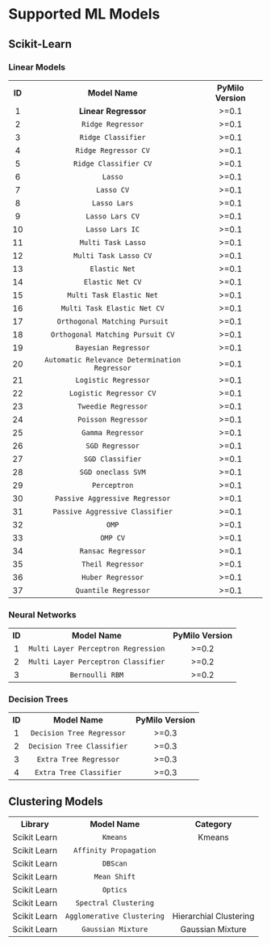 # Supported ML Models
## Scikit-Learn 
### Linear Models
<table>
	<tr align="center">
		<th>ID</th>
		<th>Model Name</th>
		<th>PyMilo Version</th>
	</tr>
	<tr align="center">
		<td>1</td>
		<td><b>Linear Regressor</b></td>
        <td>>=0.1</td>
	</tr>
	<tr align="center">
		<td>2</td>
		<td><code>Ridge Regressor</code></td>
        <td>>=0.1</td>
	</tr>
	<tr align="center">
		<td>3</td>
		<td><code>Ridge Classifier</code></td>
        <td>>=0.1</td>
	</tr>
	<tr align="center">
		<td>4</td>
		<td><code>Ridge Regressor CV</code></td>
        <td>>=0.1</td>
	</tr>
	<tr align="center">
		<td>5</td>
		<td><code>Ridge Classifier CV</code></td>
        <td>>=0.1</td>
	</tr>
	<tr align="center">
		<td>6</td>
		<td><code>Lasso</code></td>
        <td>>=0.1</td>
	</tr>
	<tr align="center">
		<td>7</td>
		<td><code>Lasso CV</code></td>
        <td>>=0.1</td>
	</tr>
	<tr align="center">
		<td>8</td>
		<td><code>Lasso Lars</code></td>
        <td>>=0.1</td>
	</tr>
	<tr align="center">
		<td>9</td>
		<td><code>Lasso Lars CV</code></td>
        <td>>=0.1</td>
	</tr>
	<tr align="center">
		<td>10</td>
		<td><code>Lasso Lars IC</code></td>
        <td>>=0.1</td>
	</tr>
    <tr align="center">
		<td>11</td>
		<td><code>Multi Task Lasso</code></td>
        <td>>=0.1</td>
	</tr>
    <tr align="center">
		<td>12</td>
		<td><code>Multi Task Lasso CV</code></td>
        <td>>=0.1</td>
	</tr>
    <tr align="center">
		<td>13</td>
		<td><code>Elastic Net</code></td>
        <td>>=0.1</td>
	</tr>
    <tr align="center">
		<td>14</td>
		<td><code>Elastic Net CV</code></td>
        <td>>=0.1</td>
	</tr>
    <tr align="center">
		<td>15</td>
		<td><code>Multi Task Elastic Net</code></td>
        <td>>=0.1</td>
	</tr>
    <tr align="center">
		<td>16</td>
		<td><code>Multi Task Elastic Net CV</code></td>
        <td>>=0.1</td>
	</tr>
    <tr align="center">
		<td>17</td>
		<td><code>Orthogonal Matching Pursuit</code></td>
        <td>>=0.1</td>
	</tr>
    <tr align="center">
		<td>18</td>
		<td><code>Orthogonal Matching Pursuit CV</code></td>
        <td>>=0.1</td>
	</tr>
    <tr align="center">
		<td>19</td>	
		<td><code>Bayesian Regressor</code></td>
        <td>>=0.1</td>
	</tr>
    <tr align="center">
		<td>20</td>
		<td><code>Automatic Relevance Determination Regressor</code></td>
        <td>>=0.1</td>
	</tr>
    <tr align="center">
		<td>21</td>
		<td><code>Logistic Regressor</code></td>
        <td>>=0.1</td>
	</tr>
    <tr align="center">
		<td>22</td>
		<td><code>Logistic Regressor CV</code></td>
        <td>>=0.1</td>
	</tr>
    <tr align="center">
		<td>23</td>
		<td><code>Tweedie Regressor</code></td>
        <td>>=0.1</td>
	</tr>
    <tr align="center">
		<td>24</td>
		<td><code>Poisson Regressor</code></td>
        <td>>=0.1</td>
	</tr>
    <tr align="center">
		<td>25</td>
		<td><code>Gamma Regressor</code></td>
        <td>>=0.1</td>
	</tr>
    <tr align="center">
		<td>26</td>
		<td><code>SGD Regressor</code></td>
        <td>>=0.1</td>
	</tr>
    <tr align="center">
		<td>27</td>
		<td><code>SGD Classifier</code></td>
        <td>>=0.1</td>
	</tr>
    <tr align="center">
		<td>28</td>
		<td><code>SGD oneclass SVM</code></td>
        <td>>=0.1</td>
	</tr>
    <tr align="center">
		<td>29</td>
		<td><code>Perceptron</code></td>
        <td>>=0.1</td>
	</tr>
    <tr align="center">
		<td>30</td>
		<td><code>Passive Aggressive Regressor</code></td>
        <td>>=0.1</td>
	</tr>
    <tr align="center">
		<td>31</td>
		<td><code>Passive Aggressive Classifier</code></td>
        <td>>=0.1</td>
	</tr>
    <tr align="center">
		<td>32</td>
		<td><code>OMP</code></td>
        <td>>=0.1</td>
	</tr>
    <tr align="center">
		<td>33</td>
		<td><code>OMP CV</code></td>
        <td>>=0.1</td>
	</tr>
    <tr align="center">
		<td>34</td>
		<td><code>Ransac Regressor</code></td>
        <td>>=0.1</td>
	</tr>
    <tr align="center">
		<td>35</td>
		<td><code>Theil Regressor</code></td>
        <td>>=0.1</td>
	</tr>
    <tr align="center">
		<td>36</td>
		<td><code>Huber Regressor</code></td>
        <td>>=0.1</td>
	</tr>
    <tr align="center">
		<td>37</td>
		<td><code>Quantile Regressor</code></td>
        <td>>=0.1</td>
	</tr>   
</table>

### Neural Networks
<table>
	<tr align="center">
		<th>ID</th>
		<th>Model Name</th>
        <th>PyMilo Version</th>
	</tr>
	<tr align="center">
		<td>1</td>
		<td><code>Multi Layer Perceptron Regression</code></td>
        <td>>=0.2</td>
	</tr>
	<tr align="center">
		<td>2</td>
		<td><code>Multi Layer Perceptron Classifier</code></td>
        <td>>=0.2</td>
	</tr>
	<tr align="center">
		<td>3</td>
		<td><code>Bernoulli RBM</code></td>
        <td>>=0.2</td>
	</tr>
</table>

### Decision Trees 
<table>
	<tr align="center">
		<th>ID</th>
		<th>Model Name</th>
        <th>PyMilo Version</th>
	</tr>
	<tr align="center">
		<td>1</td>
		<td><code>Decision Tree Regressor</code></td>
        <td>>=0.3</td>
	</tr>
	<tr align="center">
		<td>2</td>
		<td><code>Decision Tree Classifier</code></td>
        <td>>=0.3</td>
	</tr>
	<tr align="center">
		<td>3</td>
		<td><code>Extra Tree Regressor</code></td>
        <td>>=0.3</td>
	</tr>
	<tr align="center">
		<td>4</td>
		<td><code>Extra Tree Classifier</code></td>
        <td>>=0.3</td>
	</tr>
</table>

## Clustering Models
<table>
	<tr align="center">
		<th>Library</th>
		<th>Model Name</th>
        <th>Category</th>
	</tr>
	<tr align="center">
		<td>Scikit Learn</td>
		<td><code>Kmeans</code></td>
        <td>Kmeans</td>
	</tr>
	<tr align="center">
		<td>Scikit Learn</td>
		<td><code>Affinity Propagation</code></td>
        <td></td>
	</tr>
	<tr align="center">
		<td>Scikit Learn</td>
		<td><code>DBScan</code></td>
        <td></td>
	</tr>
	<tr align="center">
		<td>Scikit Learn</td>
		<td><code>Mean Shift</code></td>
        <td></td>
	</tr>
	<tr align="center">
		<td>Scikit Learn</td>
		<td><code>Optics</code></td>
        <td></td>
	</tr>
	<tr align="center">
		<td>Scikit Learn</td>
		<td><code>Spectral Clustering</code></td>
        <td></td>
	</tr>
	<tr align="center">
		<td>Scikit Learn</td>
		<td><code>Agglomerative Clustering</code></td>
        <td>Hierarchial Clustering</td>
	</tr>
	<tr align="center">
		<td>Scikit Learn</td>
		<td><code>Gaussian Mixture</code></td>
        <td>Gaussian Mixture</td>
	</tr>
</table>
